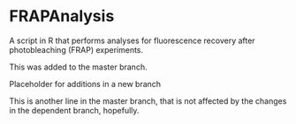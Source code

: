 # FRAPAnalysis
A script in R that performs analyses for fluorescence recovery after photobleaching (FRAP) experiments.

This was added to the master branch.


<div>Placeholder for additions in a new branch</div>


This is another line in the master branch, that is not affected by the changes in the dependent branch, hopefully.
